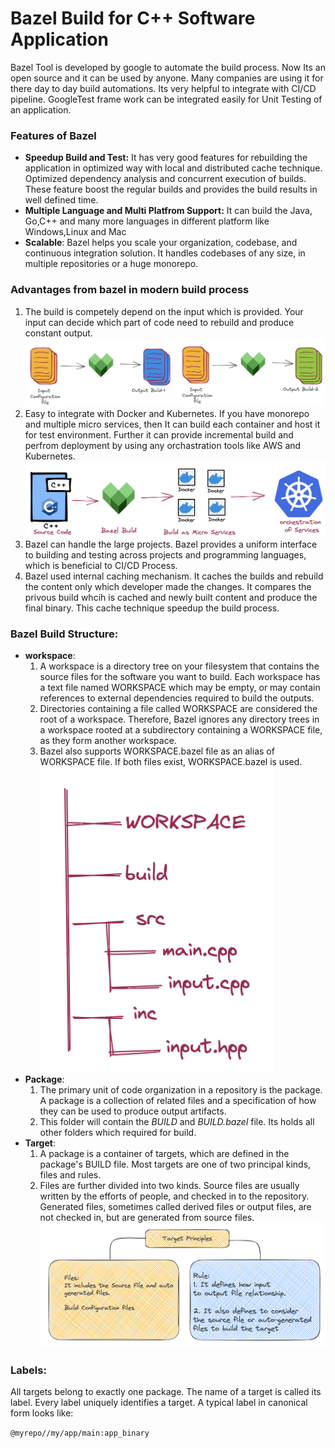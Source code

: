 # Bazel Build for C++ Software Application
Bazel Tool is developed by google to automate the build process. Now Its an open source and it can be used by anyone. Many companies are using it for there day to day build automations. Its very helpful to integrate with CI/CD pipeline. GoogleTest frame work can be integrated easily for Unit Testing of an application.

### Features of Bazel
* **Speedup Build and Test:** It has very good features for rebuilding the application in optimized way with local and distributed cache technique. Optimized dependency analysis and concurrent execution of builds. These feature boost the regular builds and provides the build results in well defined time.  
* **Multiple Language and Multi Platfrom Support:** It can build the Java, Go,C++ and many more languages in different platform like Windows,Linux and Mac
* **Scalable**: Bazel helps you scale your organization, codebase, and continuous integration solution. It handles codebases of any size, in multiple repositories or a huge monorepo.

### Advantages from bazel in modern build process
1) The build is competely depend on the input which is provided. Your input can decide which part of code need to rebuild and produce constant output.
![Alt text](./build.png?raw=true "Chained Build")
2) Easy to integrate with Docker and Kubernetes. If you have monorepo and multiple micro services, then It can build each container and host it for test environment. Further it can provide incremental build and perfrom deployment by using any orchastration tools like AWS and Kubernetes.
![Alt text](./chainbuild.png?raw=true "Chained Build")
3) Bazel can handle the large projects. Bazel provides a uniform interface to building and testing across projects and programming languages, which is beneficial to CI/CD Process.
4) Bazel used internal caching mechanism. It caches the builds and rebuild the content only which developer made the changes. It compares the privous build whcih is cached and newly built content and produce the final binary. This cache technique speedup the build process.

### Bazel Build Structure:
* **workspace**: 
     1. A workspace is a directory tree on your filesystem that contains the source files for the software you want to build. Each workspace has a text file named WORKSPACE which may be empty, or may contain references to external dependencies required to build the outputs. 
     2.  Directories containing a file called WORKSPACE are considered the root of a workspace. Therefore, Bazel ignores any directory trees in a workspace rooted at a subdirectory containing a WORKSPACE file, as they form another workspace. 
     3. Bazel also supports WORKSPACE.bazel file as an alias of WORKSPACE file. If both files exist, WORKSPACE.bazel is used.
![Alt text](./dir.png?raw=true "Chained Build")
* **Package**:
     1.  The primary unit of code organization in a repository is the package. A package is a collection of related files and a specification of how they
     can be used to produce output artifacts.
     2. This folder will contain the *BUILD* and *BUILD.bazel* file. Its holds all other folders which required for build.
* **Target**:
     1. A package is a container of targets, which are defined in the package's BUILD file. Most targets are one of two principal kinds, files and rules.
     2. Files are further divided into two kinds. Source files are usually written by the efforts of people, and checked in to the repository. Generated files, sometimes called derived files or output files, are not checked in, but are generated from source files.
     ![Alt text](./rules.png?raw=true "Chained Build")
     
### Labels: ###

All targets belong to exactly one package. The name of a target is called its label. Every label uniquely identifies a target. A typical label in canonical form looks like:

 `@myrepo//my/app/main:app_binary`
